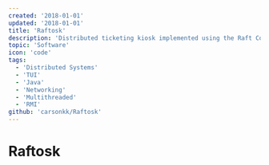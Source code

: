 ```yaml
---
created: '2018-01-01'
updated: '2018-01-01'
title: 'Raftosk'
description: 'Distributed ticketing kiosk implemented using the Raft Consensus Algorithm'
topic: 'Software'
icon: 'code'
tags:
  - 'Distributed Systems'
  - 'TUI'
  - 'Java'
  - 'Networking'
  - 'Multithreaded'
  - 'RMI'
github: 'carsonkk/Raftosk'
---
```


# Raftosk